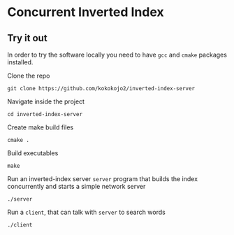 # Concurrent Inverted Index
## Try it out
In order to try the software locally you need to have `gcc` and `cmake` packages
installed.

Clone the repo
```
git clone https://github.com/kokokojo2/inverted-index-server
```

Navigate inside the project
```
cd inverted-index-server
```

Create make build files
```
cmake .
```

Build executables
```
make
```

Run an inverted-index server `server` program that builds the index concurrently
and starts a simple network server
```
./server
```


Run a `client`, that can talk with `server` to search words
```
./client
```